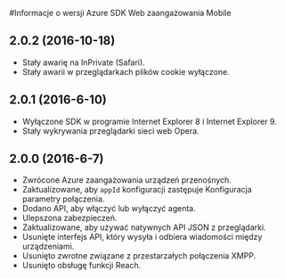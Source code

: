 <properties
    pageTitle="Azure Mobile zaangażowania Web SDK wersji | Microsoft Azure"
    description="Najnowsze aktualizacje i procedury SDK sieci Web dla zaangażowania Mobile Azure"
    services="mobile-engagement"
    documentationCenter="mobile"
    authors="piyushjo"
    manager="erikre"
    editor="" />

<tags
    ms.service="mobile-engagement"
    ms.workload="mobile"
    ms.tgt_pltfrm="web"
    ms.devlang="js"
    ms.topic="article"
    ms.date="10/18/2016"
    ms.author="piyushjo" />


#<a name="azure-mobile-engagement-web-sdk-release-notes"></a>Informacje o wersji Azure SDK Web zaangażowania Mobile

## <a name="202-10182016"></a>2.0.2 (2016-10-18)

-   Stały awarię na InPrivate (Safari).
-   Stały awarii w przeglądarkach plików cookie wyłączone.

## <a name="201-6102016"></a>2.0.1 (2016-6-10)

-   Wyłączone SDK w programie Internet Explorer 8 i Internet Explorer 9.
-   Stały wykrywania przeglądarki sieci web Opera.

## <a name="200-672016"></a>2.0.0 (2016-6-7)

-   Zwrócone Azure zaangażowania urządzeń przenośnych.
-   Zaktualizowane, aby `appId` konfiguracji zastępuje Konfiguracja parametry połączenia.
-   Dodano API, aby włączyć lub wyłączyć agenta.
-   Ulepszona zabezpieczeń.
-   Zaktualizowane, aby używać natywnych API JSON z przeglądarki.
-   Usunięte interfejs API, który wysyła i odbiera wiadomości między urządzeniami.
-   Usunięto zwrotne związane z przestarzałych połączenia XMPP.
-   Usunięto obsługę funkcji Reach.
